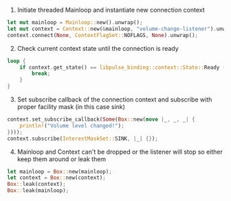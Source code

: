 1. Initiate threaded Mainloop and instantiate new connection context

```rust
let mut mainloop = Mainloop::new().unwrap();
let mut context = Context::new(&mainloop, "volume-change-listener").unwrap();
context.connect(None, ContextFlagSet::NOFLAGS, None).unwrap();
```

2. Check current context state until the connection is ready

```rust
loop {
    if context.get_state() == libpulse_binding::context::State::Ready {
	    break;
    }
}
```

3. Set subscribe callback of the connection context and subscribe with proper facility mask (in this case sink)

```rust
context.set_subscribe_callback(Some(Box::new(move |_, _, _| {
    println!("Volume level changed!");
})));
context.subscribe(InterestMaskSet::SINK, |_| {});
```

4. Mainloop and Context can't be dropped or the listener will stop so either keep them around or leak them

```rust
let mainloop = Box::new(mainloop);
let context = Box::new(context);
Box::leak(context);
Box::leak(mainloop);
```